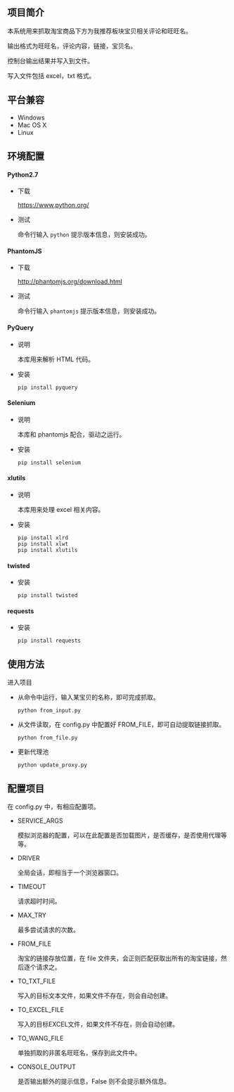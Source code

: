 ## 项目简介

本系统用来抓取淘宝商品下方为我推荐板块宝贝相关评论和旺旺名。

输出格式为旺旺名，评论内容，链接，宝贝名。

控制台输出结果并写入到文件。

写入文件包括 excel，txt 格式。

## 平台兼容

* Windows
* Mac OS X
* Linux

## 环境配置

#### Python2.7

* 下载

   https://www.python.org/ 



* 测试

  命令行输入 `python` 提示版本信息，则安装成功。

#### PhantomJS

* 下载

   http://phantomjs.org/download.html



* 测试

  命令行输入 `phantomjs`  提示版本信息，则安装成功。

#### PyQuery

* 说明

  本库用来解析 HTML 代码。


* 安装

  ```
  pip install pyquery
  ```

#### Selenium

* 说明

  本库和 phantomjs 配合，驱动之运行。


* 安装

  ```
  pip install selenium
  ```

#### xlutils

* 说明

  本库用来处理 excel 相关内容。


* 安装

  ```
  pip install xlrd
  pip install xlwt
  pip install xlutils
  ```

#### twisted

* 安装

  ```
  pip install twisted
  ```

#### requests

* 安装

  ```
  pip install requests
  ```

## 使用方法

进入项目

* 从命令中运行，输入某宝贝的名称，即可完成抓取。

  ```
  python from_input.py
  ```

* 从文件读取，在 config.py 中配置好 FROM_FILE，即可自动提取链接抓取。

  ```
  python from_file.py
  ```


* 更新代理池

  ```
  python update_proxy.py
  ```

## 配置项目

在 config.py 中，有相应配置项。

* SERVICE_ARGS 

  模拟浏览器的配置，可以在此配置是否加载图片，是否缓存，是否使用代理等等。

* DRIVER

  全局会话，即相当于一个浏览器窗口。

* TIMEOUT

  请求超时时间。

* MAX_TRY

  最多尝试请求的次数。

* FROM_FILE

  淘宝的链接存放位置，在 file 文件夹，会正则匹配获取出所有的淘宝链接，然后逐个请求之。

* TO_TXT_FILE

  写入的目标文本文件，如果文件不存在，则会自动创建。

* TO_EXCEL_FILE

  写入的目标EXCEL文件，如果文件不存在，则会自动创建。

* TO_WANG_FILE

  单独抓取的非匿名旺旺名，保存到此文件中。

* CONSOLE_OUTPUT

  是否输出额外的提示信息，False 则不会提示额外信息。